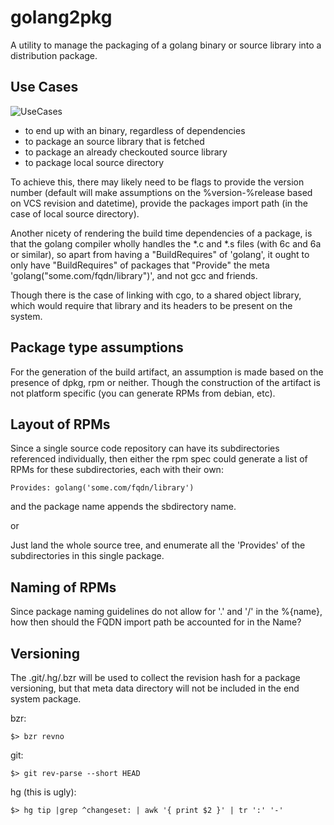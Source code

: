 golang2pkg
==========

A utility to manage the packaging of a golang binary or source library into
a distribution package.

Use Cases
---------
![UseCases](https://raw.github.com/vbatts/golang2pkg/master/UseCases.png)

* to end up with an binary, regardless of dependencies
* to package an source library that is fetched
* to package an already checkouted source library
* to package local source directory

To achieve this, there may likely need to be flags to provide the version
number (default will make assumptions on the %version-%release based on VCS
revision and datetime), provide the packages import path (in the case of local
source directory). 

Another nicety of rendering the build time dependencies of a package, is that
the golang compiler wholly handles the *.c and *.s files (with 6c and 6a or
similar), so apart from having a "BuildRequires" of 'golang', it ought to only
have "BuildRequires" of packages that "Provide" the meta
'golang("some.com/fqdn/library")', and not gcc and friends.

Though there is the case of linking with cgo, to a shared object library, which
would require that library and its headers to be present on the system.


Package type assumptions
------------------------

For the generation of the build artifact, an assumption is made based on the
presence of dpkg, rpm or neither.  Though the construction of the artifact is
not platform specific (you can generate RPMs from debian, etc).


Layout of RPMs
--------------

Since a single source code repository can have its subdirectories referenced
individually, then either the rpm spec could generate a list of RPMs for these
subdirectories, each with their own:

	Provides: golang('some.com/fqdn/library')

and the package name appends the sbdirectory name.

or

Just land the whole source tree, and enumerate all the 'Provides' of the
subdirectories in this single package.


Naming of RPMs
--------------

Since package naming guidelines do not allow for '.' and '/' in the %{name},
how then should the FQDN import path be accounted for in the Name?

Versioning
----------

The .git/.hg/.bzr will be used to collect the revision hash for a package
versioning, but that meta data directory will not be included in the end system
package.

bzr:

	$> bzr revno

git:

	$> git rev-parse --short HEAD


hg (this is ugly):

	$> hg tip |grep ^changeset: | awk '{ print $2 }' | tr ':' '-'

